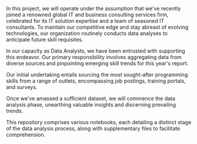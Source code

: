 In this project, we will operate under the assumption that we've recently joined a renowned global IT and business consulting services firm, celebrated for its IT solution expertise and a team of seasoned IT consultants. To maintain our competitive edge and stay abreast of evolving technologies, our organization routinely conducts data analyses to anticipate future skill requisites.

In our capacity as Data Analysts, we have been entrusted with supporting this endeavor. Our primary responsibility involves aggregating data from diverse sources and pinpointing emerging skill trends for this year's report.

Our initial undertaking entails sourcing the most sought-after programming skills from a range of outlets, encompassing job postings, training portals, and surveys.

Once we've amassed a sufficient dataset, we will commence the data analysis phase, unearthing valuable insights and discerning prevailing trends.

This repository comprises various notebooks, each detailing a distinct stage of the data analysis process, along with supplementary files to facilitate comprehension.
